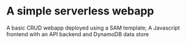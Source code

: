 # A simple serverless webapp

A basic CRUD webapp deployed using a SAM template; A Javascript frontend with an API backend and DynamoDB data store
